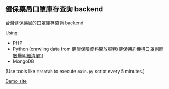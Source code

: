 ## 健保藥局口罩庫存查詢 backend

台灣健保藥局的口罩庫存查詢 backend

Using:
* PHP
* Python (crawling data from [健康保險資料開放服務(健保特約機構口罩剩餘數量明細清單)](https://data.nhi.gov.tw/Datasets/DatasetDetail.aspx?id=656))
* MongoDB

(Use tools like `crontab` to execute `main.py` script every 5 minutes.)

[Demo site](http://172.105.209.203:8000/)
